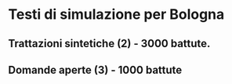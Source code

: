 # Testi di simulazione per Bologna
## Trattazioni sintetiche (2) - 3000 battute.

## Domande aperte (3) - 1000 battute

